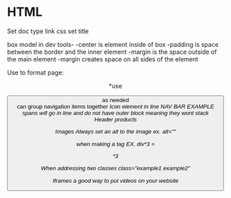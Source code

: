 # HTML
Set doc type
link css
set title


box model in dev tools-
-center is element inside of box
-padding is space between the border and the inner element
-margin is the space outside of the main element
-margin creates space on all sides of the element

Use to format page:
<header>
<main>
<footer>
*use <div> <span> <p> <button> <section> as needed
<nav> can group navigation items together
<i> Icon element in line
NAV BAR EXAMPLE
spans will go in line and do not have outer block meaning they wont stack
<nav>
 <span>Header<span>
 <span>products<span>

 Images
 Always set an alt to the image ex. alt=""

 when making a tag EX. div*3 = <div>*3

 When addressing two classes
 class="example1 example2"

 Iframes
 a good way to put videos on your website